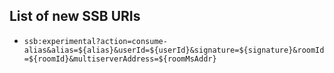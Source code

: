 ## List of new SSB URIs

- `ssb:experimental?action=consume-alias&alias=${alias}&userId=${userId}&signature=${signature}&roomId=${roomId}&multiserverAddress=${roomMsAddr}`